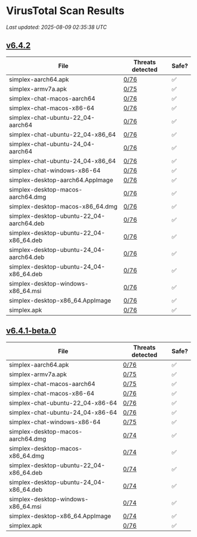 # VirusTotal Scan Results
_Last updated: 2025-08-09 02:35:38 UTC_

## [v6.4.2](https://github.com/simplex-chat/simplex-chat/releases/tag/v6.4.2)
| File | Threats detected | Safe? |
| ---- | ---------------- | ----- |
| simplex-aarch64.apk | [0/76](https://www.virustotal.com/gui/file/ff9497a67d2c9381e054f855451cb6a2f072b07bc20aff0e9c28778988e64425) | ✅ |
| simplex-armv7a.apk | [0/75](https://www.virustotal.com/gui/file/f80dde78fe53cf3fb1e5e4d475520df87d76705a2b01c3a6aa4b1cdc65c50ddf) | ✅ |
| simplex-chat-macos-aarch64 | [0/76](https://www.virustotal.com/gui/file/cdfe9881ca0f411fd190bdc54347c8a83cdc453c29f80ca369beda9ba6b53838) | ✅ |
| simplex-chat-macos-x86-64 | [0/76](https://www.virustotal.com/gui/file/327d1db6b72a0a48982efb9602386cb454b8ed1037bda26bb8a8989c1c354d77) | ✅ |
| simplex-chat-ubuntu-22_04-aarch64 | [0/76](https://www.virustotal.com/gui/file/c3a63018c06fa66273a3e52a08692c9c026e44c12c11d1d1f6da1ff5846fdc1a) | ✅ |
| simplex-chat-ubuntu-22_04-x86_64 | [0/76](https://www.virustotal.com/gui/file/51a82a9299fcdc368f9dd08558e49c0e288fcf7d74ff08e554678c9e6179b22a) | ✅ |
| simplex-chat-ubuntu-24_04-aarch64 | [0/76](https://www.virustotal.com/gui/file/a208b73f389a8d72f43ba6cc5625952c34a6b07836af6b31e01cc224b2867da9) | ✅ |
| simplex-chat-ubuntu-24_04-x86_64 | [0/76](https://www.virustotal.com/gui/file/dc4da5975d1f174979b6799615253b676f0c33c9d1c00cc8ae62e98005d5a332) | ✅ |
| simplex-chat-windows-x86-64 | [0/76](https://www.virustotal.com/gui/file/4c62942de622de504f409e111b85bb0828f2d6b1ef0460999ed86dcd37cf0973) | ✅ |
| simplex-desktop-aarch64.AppImage | [0/76](https://www.virustotal.com/gui/file/3d1c2cc11fc66475b0993930d046cf2da31cb4fee0f6df3ee3afc69dd67c32c4) | ✅ |
| simplex-desktop-macos-aarch64.dmg | [0/76](https://www.virustotal.com/gui/file/fa73436b73b6c9ff50b7280fa2d428ba5abf37d027d5f2514ce12bac38028ae2) | ✅ |
| simplex-desktop-macos-x86_64.dmg | [0/76](https://www.virustotal.com/gui/file/b07f069c229bf18a154cf6835a494501d02592b5e801961e00b27468c9020a94) | ✅ |
| simplex-desktop-ubuntu-22_04-aarch64.deb | [0/76](https://www.virustotal.com/gui/file/a0c1542a9bb5c9b2678efeb116cdcabc6087c56d1d7b88d55fab04bb6edd5a11) | ✅ |
| simplex-desktop-ubuntu-22_04-x86_64.deb | [0/76](https://www.virustotal.com/gui/file/b543f9134a316b7adf4c6db3db07539fc4973a5128fc94cc1a247c2734b289b7) | ✅ |
| simplex-desktop-ubuntu-24_04-aarch64.deb | [0/76](https://www.virustotal.com/gui/file/fc3d33966a9fa40c637a989e43fd600d142d9bb68cb46ca4e3220e765ae1d06d) | ✅ |
| simplex-desktop-ubuntu-24_04-x86_64.deb | [0/76](https://www.virustotal.com/gui/file/e238038e2a705df05731e0ef6c9f69a5c65798a2031390fe8f56054275ef1d70) | ✅ |
| simplex-desktop-windows-x86_64.msi | [0/76](https://www.virustotal.com/gui/file/c827875d7d163d9578a72962fbe0adf3cc88a2a0e5e9f36e05c99422ce7be992) | ✅ |
| simplex-desktop-x86_64.AppImage | [0/76](https://www.virustotal.com/gui/file/8375aca8b10e05c99e504a8db42d22c49c036c64ef7d2522f34a4a3ef02eead3) | ✅ |
| simplex.apk | [0/76](https://www.virustotal.com/gui/file/ff9497a67d2c9381e054f855451cb6a2f072b07bc20aff0e9c28778988e64425) | ✅ |

## [v6.4.1-beta.0](https://github.com/simplex-chat/simplex-chat/releases/tag/v6.4.1-beta.0)
| File | Threats detected | Safe? |
| ---- | ---------------- | ----- |
| simplex-aarch64.apk | [0/76](https://www.virustotal.com/gui/file/cd9e19e3491d42159ab92402fc40218d4b41d8fef61e61bb28129467b87f9cdf) | ✅ |
| simplex-armv7a.apk | [0/75](https://www.virustotal.com/gui/file/bafcea2991eaf346813bd433498b2c40e91c394b4e10a18a12640ec4da649409) | ✅ |
| simplex-chat-macos-aarch64 | [0/75](https://www.virustotal.com/gui/file/e3dd16b79a105a368c7101113674cad58f025b2dccbc3449d77c14cef710f341) | ✅ |
| simplex-chat-macos-x86-64 | [0/76](https://www.virustotal.com/gui/file/c194e715be516caf15fec5916083d7a053e77db0562a682f07b3c55ec27efe9a) | ✅ |
| simplex-chat-ubuntu-22_04-x86-64 | [0/76](https://www.virustotal.com/gui/file/02ae2ae85ae4b8f46e68ee01ef672536322644055079b53ef6b18380180b57dc) | ✅ |
| simplex-chat-ubuntu-24_04-x86-64 | [0/76](https://www.virustotal.com/gui/file/8a98bf3f5645b41cfaa4f0be9aa78feb1078178a920e7df9b65922604d1528a0) | ✅ |
| simplex-chat-windows-x86-64 | [0/75](https://www.virustotal.com/gui/file/447cd771482da3db6e4c8bbb876cbb0b649175a5b1e99c706942b6bf962abe78) | ✅ |
| simplex-desktop-macos-aarch64.dmg | [0/74](https://www.virustotal.com/gui/file/cf6145d602e27df9e7d558ce19237e423cb8f61e524a269c2b8ebf75fdf816d1) | ✅ |
| simplex-desktop-macos-x86_64.dmg | [0/74](https://www.virustotal.com/gui/file/3d60fd023907ebdad56fe7195b958a477b4cc0f14c5a345c6bcce46ecbe570c8) | ✅ |
| simplex-desktop-ubuntu-22_04-x86_64.deb | [0/74](https://www.virustotal.com/gui/file/6644d4ad551568a51d2a6fb0bc848a98c1d93d2fa244060482a0268be62a13b4) | ✅ |
| simplex-desktop-ubuntu-24_04-x86_64.deb | [0/74](https://www.virustotal.com/gui/file/7273748457a035ab4171b7f1482121a881db7d4e6c1c3495a180e72bf43c7c3c) | ✅ |
| simplex-desktop-windows-x86_64.msi | [0/74](https://www.virustotal.com/gui/file/3509b9fd10525d11e50f2d62a304507c05ce67dc9471aba65b2ed1b79bc3bb5c) | ✅ |
| simplex-desktop-x86_64.AppImage | [0/74](https://www.virustotal.com/gui/file/01b0b4baf6a403c4d5d5582a80c729c06ff0a3b13c2f3676c5b9584f5d01d383) | ✅ |
| simplex.apk | [0/76](https://www.virustotal.com/gui/file/cd9e19e3491d42159ab92402fc40218d4b41d8fef61e61bb28129467b87f9cdf) | ✅ |
